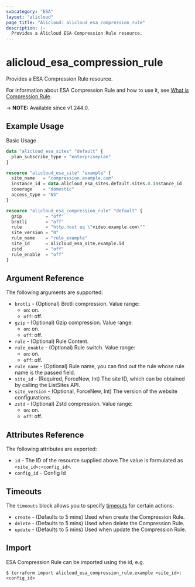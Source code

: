 ```yaml
---
subcategory: "ESA"
layout: "alicloud"
page_title: "Alicloud: alicloud_esa_compression_rule"
description: |-
  Provides a Alicloud ESA Compression Rule resource.
---
```


# alicloud_esa_compression_rule

Provides a ESA Compression Rule resource.



For information about ESA Compression Rule and how to use it, see [What is Compression Rule](https://next.api.alibabacloud.com/document/ESA/2024-09-10/CreateCompressionRule).

-> **NOTE:** Available since v1.244.0.

## Example Usage

Basic Usage

```terraform
data "alicloud_esa_sites" "default" {
  plan_subscribe_type = "enterpriseplan"
}

resource "alicloud_esa_site" "example" {
  site_name   = "compression.example.com"
  instance_id = data.alicloud_esa_sites.default.sites.0.instance_id
  coverage    = "domestic"
  access_type = "NS"
}

resource "alicloud_esa_compression_rule" "default" {
  gzip         = "off"
  brotli       = "off"
  rule         = "http.host eq \"video.example.com\""
  site_version = "0"
  rule_name    = "rule_example"
  site_id      = alicloud_esa_site.example.id
  zstd         = "off"
  rule_enable  = "off"
}
```

## Argument Reference

The following arguments are supported:
* `brotli` - (Optional) Brotli compression. Value range:
  - `on`: on.
  - `off`: off.
* `gzip` - (Optional) Gzip compression. Value range:
  - `on`: on.
  - `off`: off.
* `rule` - (Optional) Rule Content.
* `rule_enable` - (Optional) Rule switch. Value range:
  - `on`: on.
  - `off`: off.
* `rule_name` - (Optional) Rule name, you can find out the rule whose rule name is the passed field.
* `site_id` - (Required, ForceNew, Int) The site ID, which can be obtained by calling the ListSites API.
* `site_version` - (Optional, ForceNew, Int) The version of the website configurations.
* `zstd` - (Optional) Zstd compression. Value range:
  - `on`: on.
  - `off`: off.

## Attributes Reference

The following attributes are exported:
* `id` - The ID of the resource supplied above.The value is formulated as `<site_id>:<config_id>`.
* `config_id` - Config Id

## Timeouts

The `timeouts` block allows you to specify [timeouts](https://www.terraform.io/docs/configuration-0-11/resources.html#timeouts) for certain actions:
* `create` - (Defaults to 5 mins) Used when create the Compression Rule.
* `delete` - (Defaults to 5 mins) Used when delete the Compression Rule.
* `update` - (Defaults to 5 mins) Used when update the Compression Rule.

## Import

ESA Compression Rule can be imported using the id, e.g.

```shell
$ terraform import alicloud_esa_compression_rule.example <site_id>:<config_id>
```